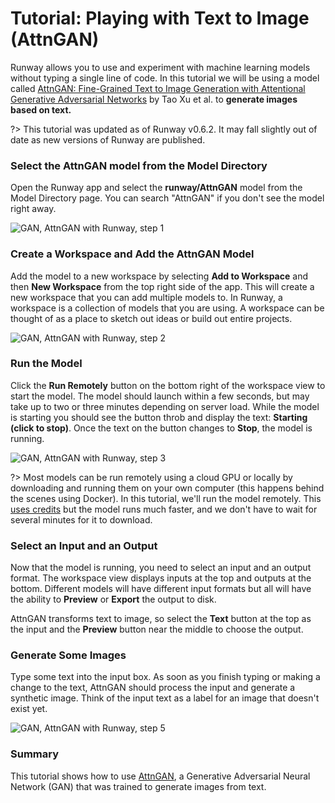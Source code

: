 # Tutorial: Playing with Text to Image (AttnGAN)

Runway allows you to use and experiment with machine learning models without typing a single line of code. In this tutorial we will be using a model called [AttnGAN: Fine-Grained Text to Image Generation with Attentional Generative Adversarial Networks](https://github.com/taoxugit/AttnGAN/) by Tao Xu et al. to **generate images based on text.**

?> This tutorial was updated as of Runway v0.6.2. It may fall slightly out of date as new versions of Runway are published.

### Select the AttnGAN model from the Model Directory

Open the Runway app and select the **runway/AttnGAN** model from the Model Directory page. You can search "AttnGAN" if you don't see the model right away.

![GAN, AttnGAN with Runway, step 1](assets/images/tutorials/tutorial_t2i/01_model.jpg)

### Create a Workspace and Add the AttnGAN Model

Add the model to a new workspace by selecting **Add to Workspace** and then **New Workspace** from the top right side of the app. This will create a new workspace that you can add multiple models to. In Runway, a workspace is a collection of models that you are using. A workspace can be thought of as a place to sketch out ideas or build out entire projects.

![GAN, AttnGAN with Runway, step 2](assets/images/tutorials/tutorial_t2i/02_select.jpg)

### Run the Model

Click the **Run Remotely** button on the bottom right of the workspace view to start the model. The model should launch within a few seconds, but may take up to two or three minutes depending on server load. While the model is starting you should see the button throb and display the text: **Starting (click to stop)**. Once the text on the button changes to **Stop**, the model is running.

![GAN, AttnGAN with Runway, step 3](assets/images/tutorials/tutorial_t2i/attn01.jpg)

?> Most models can be run remotely using a cloud GPU or locally by downloading and running them on your own computer (this happens behind the scenes using Docker). In this tutorial, we'll run the model remotely. This [uses credits](https://support.runwayml.com/credits-and-plans/how-much-does-runway-cost) but the model runs much faster, and we don't have to wait for several minutes for it to download.

### Select an Input and an Output

Now that the model is running, you need to select an input and an output format. The workspace view displays inputs at the top and outputs at the bottom. Different models will have different input formats but all will have the ability to **Preview** or **Export** the output to disk.

AttnGAN transforms text to image, so select the **Text** button at the top as the input and the **Preview** button near the middle to choose the output.

### Generate Some Images

Type some text into the input box. As soon as you finish typing or making a change to the text, AttnGAN should process the input and generate a synthetic image. Think of the input text as a label for an image that doesn't exist yet.

![GAN, AttnGAN with Runway, step 5](assets/images/tutorials/tutorial_t2i/attn02.jpg)

### Summary

This tutorial shows how to use [AttnGAN](https://github.com/taoxugit/AttnGAN/), a Generative Adversarial Neural Network (GAN) that was trained to generate images from text.
